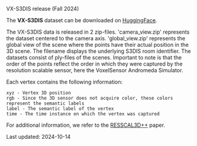 VX-S3DIS release (Fall 2024)

The **VX-S3DIS** dataset can be downloaded on [HuggingFace](https://huggingface.co/datasets/RemcoRoyen/VX-S3DIS).

The VX-S3DIS data is released in 2 zip-files. 'camera_view.zip' represents the dataset centered to the camera axis. 'global_view.zip' represents the global view of the scene where the points have their actual position in the 3D scene. The filename displays the underlying S3DIS room identifier.
The datasets consist of ply-files of the scenes. Important to note is that the order of the points reflect the order in which they were captured by the resolution scalable sensor, here the VoxelSensor Andromeda Simulator.

Each vertex contains the following information:

```
xyz - Vertex 3D position
rgb - Since the 3D sensor does not acquire color, these colors represent the semantic labels
label - The semantic label of the vertex
time - The time instance on which the vertex was captured
```

For additional information, we refer to the [RESSCAL3D++](https://arxiv.org/abs/2410.02323) paper.

Last updated: 2024-10-14
